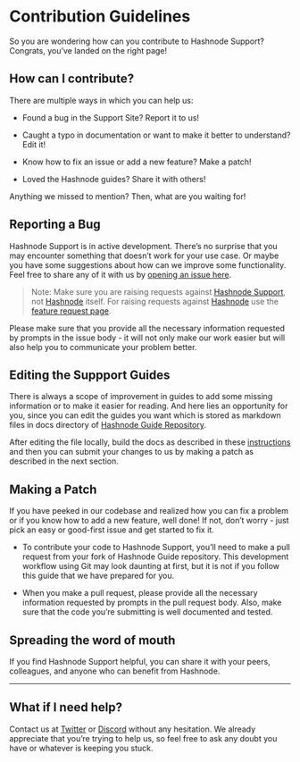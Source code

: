# Contribution Guidelines

So you are wondering how can you contribute to Hashnode Support? Congrats, you’ve landed on the right page!

## How can I contribute? 

There are multiple ways in which you can help us:

- Found a bug in the Support Site? Report it to us!

- Caught a typo in documentation or want to make it better to understand? Edit it!

- Know how to fix an issue or add a new feature? Make a patch!

- Loved the Hashnode guides? Share it with others!

Anything we missed to mention? Then, what are you waiting for!

## Reporting a Bug

Hashnode Support is in active development. There’s no surprise that you may encounter something that doesn’t work for your use case. Or maybe you have some suggestions about how can we improve some functionality. Feel free to share any of it with us by [opening an issue here](https://github.com/Hashnode/hashnode-guide/issues).

> Note: Make sure you are raising requests against [Hashnode Support](https://help.hashnode.com/), not [Hashnode](https://hashnode.com/) itself. For raising requests against [Hashnode](https://hashnode.com/) use the [feature request page](https://hashnode.com/feature-requests). 

Please make sure that you provide all the necessary information requested by prompts in the issue body - it will not only make our work easier but will also help you to communicate your problem better.

## Editing the Suppport Guides

There is always a scope of improvement in guides to add some missing information or to make it easier for reading. And here lies an opportunity for you, since you can edit the guides you want which is stored as markdown files in docs directory of [Hashnode Guide Repository](https://github.com/Hashnode/hashnode-guide).

After editing the file locally, build the docs as described in these [instructions](https://github.com/Hashnode/hashnode-guide#build) and then you can submit your changes to us by making a patch as described in the next section.

## Making a Patch

If you have peeked in our codebase and realized how you can fix a problem or if you know how to add a new feature, well done! If not, don’t worry - just pick an easy or good-first issue and get started to fix it.

- To contribute your code to Hashnode Support, you’ll need to make a pull request from your fork of Hashnode Guide repository. This development workflow using Git may look daunting at first, but it is not if you follow this guide that we have prepared for you.

- When you make a pull request, please provide all the necessary information requested by prompts in the pull request body. Also, make sure that the code you’re submitting is well documented and tested. 

## Spreading the word of mouth

If you find Hashnode Support helpful, you can share it with your peers, colleagues, and anyone who can benefit from Hashnode. 

---

## What if I need help?

Contact us at [Twitter](https://twitter.com/hashnode) or [Discord](https://discord.gg/qsAQfxX) without any hesitation. We already appreciate that you’re trying to help us, so feel free to ask any doubt you have or whatever is keeping you stuck.